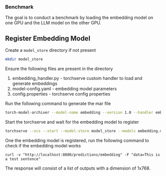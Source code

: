 ### Benchmark

The goal is to conduct a benchmark by loading the embedding model on one GPU and the LLM model on the other GPU.

## Register Embedding Model

Create a `model_store` directory if not present

```bash
mkdir model_store
```

Ensure the following files are present in the directory

1. embedding_handler.py - torchserve custom handler to load and generate embeddings
2. model-config.yaml - embedding model parameters
3. config.properties - torchserve config properties

Run the following command to generate the mar file

```bash
torch-model-archiver --model-name embedding --version 1.0 --handler embedding_handler.py --config-file model-config.yaml --export-path model_store/ -f
```

Start the torchserve and wait for the embedding model to register

```bash
torchserve --ncs --start --model-store model_store --models embedding.mar
```

One the embedding model is registered, run the following command to check if the embedding model works

```
curl -v "http://localhost:8080/predictions/embedding" -F "data=This is a test sentence"
```

The response will consist of a list of outputs with a dimension of 1x768.

